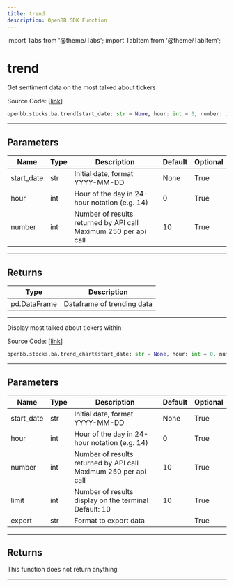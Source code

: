 ```yaml
---
title: trend
description: OpenBB SDK Function
---
```


import Tabs from '@theme/Tabs';
import TabItem from '@theme/TabItem';

# trend

<Tabs>
<TabItem value="model" label="Model" default>

Get sentiment data on the most talked about tickers

Source Code: [[link](https://github.com/OpenBB-finance/OpenBBTerminal/tree/main/openbb_terminal/common/behavioural_analysis/sentimentinvestor_model.py#L136)]

```python
openbb.stocks.ba.trend(start_date: str = None, hour: int = 0, number: int = 10)
```

---

## Parameters

| Name | Type | Description | Default | Optional |
| ---- | ---- | ----------- | ------- | -------- |
| start_date | str | Initial date, format YYYY-MM-DD | None | True |
| hour | int | Hour of the day in 24-hour notation (e.g. 14) | 0 | True |
| number | int | Number of results returned by API call<br/>Maximum 250 per api call | 10 | True |


---

## Returns

| Type | Description |
| ---- | ----------- |
| pd.DataFrame | Dataframe of trending data |
---



</TabItem>
<TabItem value="view" label="Chart">

Display most talked about tickers within

Source Code: [[link](https://github.com/OpenBB-finance/OpenBBTerminal/tree/main/openbb_terminal/common/behavioural_analysis/sentimentinvestor_view.py#L151)]

```python
openbb.stocks.ba.trend_chart(start_date: str = None, hour: int = 0, number: int = 10, limit: int = 10, export: str = "")
```

---

## Parameters

| Name | Type | Description | Default | Optional |
| ---- | ---- | ----------- | ------- | -------- |
| start_date | str | Initial date, format YYYY-MM-DD | None | True |
| hour | int | Hour of the day in 24-hour notation (e.g. 14) | 0 | True |
| number | int | Number of results returned by API call<br/>Maximum 250 per api call | 10 | True |
| limit | int | Number of results display on the terminal<br/>Default: 10 | 10 | True |
| export | str | Format to export data |  | True |


---

## Returns

This function does not return anything

---



</TabItem>
</Tabs>